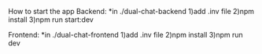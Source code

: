 How to start the app
  Backend:
    *in ./dual-chat-backend
      1)add .inv file
      2)npm install
      3)npm run start:dev
    
  Frontend:
    *in ./dual-chat-frontend
      1)add .inv file
      2)npm install
      3)npm run dev
  
